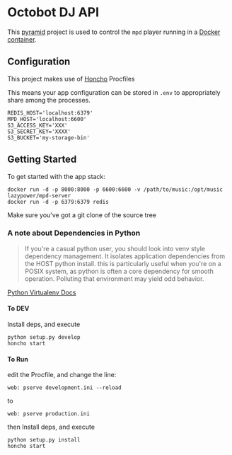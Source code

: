 # Octobot DJ API

This [pyramid](http://www.pylonsproject.org/) project is used to control the
`mpd` player running in a [Docker container](https://github.com/PingPesto/Dockerfiles/tree/master/music-server).

## Configuration

This project makes use of [Honcho](https://github.com/nickstenning/honcho) Procfiles

This means your app configuration can be stored in `.env` to appropriately share
among the processes.

    REDIS_HOST='localhost:6379'
    MPD_HOST='localhost:6600'
    S3_ACCESS_KEY='XXX'
    S3_SECRET_KEY='XXXX'
    S3_BUCKET='my-storage-bin'

## Getting Started

To get started with the app stack:

    docker run -d -p 8000:8000 -p 6600:6600 -v /path/to/music:/opt/music lazypower/mpd-server
    docker run -d -p 6379:6379 redis

Make sure you've got a git clone of the source tree

### A note about Dependencies in Python

> If you're a casual python user, you should look into venv style dependency
management. It isolates application dependencies from the HOST python install.
this is particularly useful when you're on a POSIX system, as python is often
a core dependency for smooth operation. Polluting that environment may yield
odd behavior.

[Python Virtualenv Docs](https://virtualenv.pypa.io/en/latest/)

#### To DEV
Install deps, and execute

    python setup.py develop
    honcho start

#### To Run

edit the Procfile, and change the line:

    web: pserve development.ini --reload

to

    web: pserve production.ini

then Install deps, and execute

    python setup.py install
    honcho start
